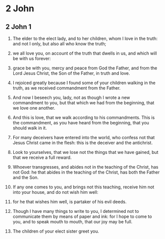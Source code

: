 # 2 John

## 2 John 1

1. The elder to the elect lady, and to her children, whom I love in the truth: and not I only, but also all who know the truth;

2. we all love you, on account of the truth that dwells in us, and which will be with us forever:

3. grace be with you, mercy and peace from God the Father, and from the Lord Jesus Christ, the Son of the Father, in truth and love.

4. I rejoiced greatly because I found some of your children walking in the truth, as we received commandment from the Father.

5. And now I beseech you, lady, not as though I wrote a new commandment to you, but that which we had from the beginning, that we love one another.

6. And this is love, that we walk according to his commandments. This is the commandment, as you have heard from the beginning, that you should walk in it.  

7. For many deceivers have entered into the world, who confess not that Jesus Christ came in the flesh: this is the deceiver and the antichrist.

8. Look to yourselves, that we lose not the things that we have gained, but that we receive a full reward.

9. Whoever transgresses, and abides not in the teaching of the Christ, has not God: he that abides in the teaching of the Christ, has both the Father and the Son.

10. If any one comes to you, and brings not this teaching, receive him not into your house, and do not wish him well:

11. for he that wishes him well, is partaker of his evil deeds.  

12. Though I have many things to write to you, I determined not to communicate them by means of paper and ink: for I hope to come to you, and to speak mouth to mouth, that our joy may be full.

13. The children of your elect sister greet you.    